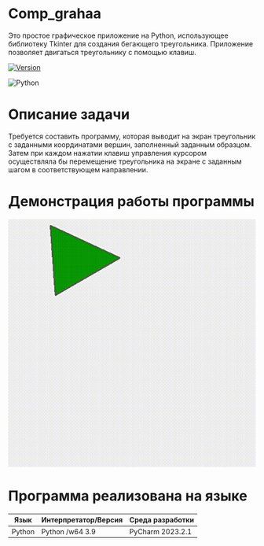 # Comp_grahaa
Это простое графическое приложение на Python, использующее библиотеку Tkinter для создания бегающего треугольника. Приложение позволяет двигаться треугольнику с помощью клавиш.

[![Version](https://img.shields.io/badge/Version-1.0.0-blue.svg)](https://github.com/ValeriaMordyashova/comp_grahaa)

![Python](https://img.shields.io/badge/Python-3.9-purple)
# Описание задачи 
Требуется составить программу, которая выводит на экран треугольник с заданными координатами вершин, заполненный заданным образцом. Затем при каждом нажатии клавиш управления курсором осуществляла бы перемещение треугольника на экране с заданным шагом в соответствующем направлении.
# Демонстрация работы программы
![GIF](https://raw.githubusercontent.com/ValeriaMordyashova/Comp_grahaa/master/Лабораторная-работа-№1.gif)
# Программа реализована на языке
| Язык | Интерпретатор/Версия | Среда разработки | 
| ------ | ------ |------------------|
| Python | Python /w64 3.9 | PyCharm 2023.2.1 |

